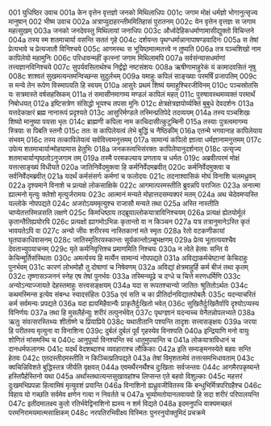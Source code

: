001  	युधिष्ठिर उवाच
001a	केन वृत्तेन वृत्तज्ञो जनको मिथिलाधिपः
001c	जगाम मोक्षं धर्मज्ञो भोगानुत्सृज्य मानुषान्
002  	भीष्म उवाच
002a	अत्राप्युदाहरन्तीममितिहासं पुरातनम्
002c	येन वृत्तेन वृत्तज्ञः स जगाम महत्सुखम्
003a	जनको जनदेवस्तु मिथिलायां जनाधिपः
003c	और्ध्वदेहिकधर्माणामासीद्युक्तो विचिन्तने
004a	तस्य स्म शतमाचार्या वसन्ति सततं गृहे
004c	दर्शयन्तः पृथग्धर्मान्नानापाषण्डवादिनः
005a	स तेषां प्रेत्यभावे च प्रेत्यजातौ विनिश्चये
005c	आगमस्थः स भूयिष्ठमात्मतत्त्वे न तुष्यति
006a	तत्र पञ्चशिखो नाम कापिलेयो महामुनिः
006c	परिधावन्महीं कृत्स्नां जगाम मिथिलामपि
007a	सर्वसंन्यासधर्माणां तत्त्वज्ञानविनिश्चये
007c	सुपर्यवसितार्थश्च निर्द्वंद्वो नष्टसंशयः
008a	ऋषीणामाहुरेकं यं कामादवसितं नृषु
008c	शाश्वतं सुखमत्यन्तमन्विच्छन्स सुदुर्लभम्
009a	यमाहुः कपिलं साङ्ख्याः परमर्षिं प्रजापतिम्
009c	स मन्ये तेन रूपेण विस्मापयति हि स्वयम्
010a	आसुरेः प्रथमं शिष्यं यमाहुश्चिरजीविनम्
010c	पञ्चस्रोतसि यः सत्रमास्ते वर्षसहस्रिकम्
011a	तं समासीनमागम्य मण्डलं कापिलं महत्
011c	पुरुषावस्थमव्यक्तं परमार्थं निबोधयत्
012a	इष्टिसत्रेण संसिद्धो भूयश्च तपसा मुनिः
012c	क्षेत्रक्षेत्रज्ञयोर्व्यक्तिं बुबुधे देवदर्शनः
013a	यत्तदेकाक्षरं ब्रह्म नानारूपं प्रदृश्यते
013c	आसुरिर्मण्डले तस्मिन्प्रतिपेदे तदव्ययम्
014a	तस्य पञ्चशिखः शिष्यो मानुष्या पयसा भृतः
014c	ब्राह्मणी कपिला नाम काचिदासीत्कुटुम्बिनी
015a	तस्याः पुत्रत्वमागम्य स्त्रियाः स पिबति स्तनौ
015c	ततः स कापिलेयत्वं लेभे बुद्धिं च नैष्ठिकीम्
016a	एतन्मे भगवानाह कापिलेयाय संभवम्
016c	तस्य तत्कापिलेयत्वं सर्ववित्त्वमनुत्तमम्
017a	सामान्यं कपिलो ज्ञात्वा धर्मज्ञानामनुत्तमम्
017c	उपेत्य शतमाचार्यान्मोहयामास हेतुभिः
018a	जनकस्त्वभिसंरक्तः कापिलेयानुदर्शनात्
018c	उत्सृज्य शतमाचार्यान्पृष्ठतोऽनुजगाम तम्
019a	तस्मै परमकल्याय प्रणताय च धर्मतः
019c	अब्रवीत्परमं मोक्षं यत्तत्साङ्ख्यं विधीयते
020a	जातिनिर्वेदमुक्त्वा हि कर्मनिर्वेदमब्रवीत्
020c	कर्मनिर्वेदमुक्त्वा च सर्वनिर्वेदमब्रवीत्
021a	यदर्थं कर्मसंसर्गः कर्मणां च फलोदयः
021c	तदनाश्वासिकं मोघं विनाशि चलमध्रुवम्
022a	दृश्यमाने विनाशे च प्रत्यक्षे लोकसाक्षिके
022c	आगमात्परमस्तीति ब्रुवन्नपि पराजितः
023a	अनात्मा ह्यात्मनो मृत्युः क्लेशो मृत्युर्जरामयः
023c	आत्मानं मन्यते मोहात्तदसम्यक्परं मतम्
024a	अथ चेदेवमप्यस्ति यल्लोके नोपपद्यते
024c	अजरोऽयममृत्युश्च राजासौ मन्यते तथा
025a	अस्ति नास्तीति चाप्येतत्तस्मिन्नसति लक्षणे
025c	किमधिष्ठाय तद्ब्रूयाल्लोकयात्राविनिश्चयम्
026a	प्रत्यक्षं ह्येतयोर्मूलं कृतान्तैतिह्ययोरपि
026c	प्रत्यक्षो ह्यागमोऽभिन्नः कृतान्तो वा न किञ्चन
027a	यत्र तत्रानुमानेऽस्ति कृतं भावयतेऽपि वा
027c	अन्यो जीवः शरीरस्य नास्तिकानां मते स्मृतः
028a	रेतो वटकणीकायां घृतपाकाधिवासनम्
028c	जातिस्मृतिरयस्कान्तः सूर्यकान्तोऽम्बुभक्षणम्
029a	प्रेत्य भूतात्ययश्चैव देवताभ्युपयाचनम्
029c	मृते कर्मनिवृत्तिश्च प्रमाणमिति निश्चयः
030a	न त्वेते हेतवः सन्ति ये केचिन्मूर्तिसंस्थिताः
030c	अमर्त्यस्य हि मर्त्येन सामान्यं नोपपद्यते
031a	अविद्याकर्मचेष्टानां केचिदाहुः पुनर्भवम्
031c	कारणं लोभमोहौ तु दोषाणां च निषेवणम्
032a	अविद्यां क्षेत्रमाहुर्हि कर्म बीजं तथा कृतम्
032c	तृष्णासञ्जननं स्नेह एष तेषां पुनर्भवः
033a	तस्मिन्व्यूढे च दग्धे च चित्ते मरणधर्मिणि
033c	अन्योऽन्याज्जायते देहस्तमाहुः सत्त्वसङ्क्षयम्
034a	यदा स रूपतश्चान्यो जातितः श्रुतितोऽर्थतः
034c	कथमस्मिन्स इत्येव संबन्धः स्यादसंहितः
035a	एवं सति च का प्रीतिर्दानविद्यातपोबलैः
035c	यदन्याचरितं कर्म सर्वमन्यः प्रपद्यते
036a	यदा ह्ययमिहैवान्यैः प्राकृतैर्दुःखितो भवेत्
036c	सुखितैर्दुःखितैर्वापि दृश्योऽप्यस्य विनिर्णयः
037a	तथा हि मुसलैर्हन्युः शरीरं तत्पुनर्भवेत्
037c	पृथग्ज्ञानं यदन्यच्च येनैतन्नोपलभ्यते
038a	ऋतुः संवत्सरस्तिथ्यः शीतोष्णे च प्रियाप्रिये
038c	यथातीतानि पश्यन्ति तादृशः सत्त्वसङ्क्षयः
039a	जरया हि परीतस्य मृत्युना वा विनाशिना
039c	दुर्बलं दुर्बलं पूर्वं गृहस्येव विनश्यति
040a	इन्द्रियाणि मनो वायुः शोणितं मांसमस्थि च
040c	आनुपूर्व्या विनश्यन्ति स्वं धातुमुपयान्ति च
041a	लोकयात्राविधानं च दानधर्मफलागमः
041c	यदर्थं वेदशब्दाश्च व्यवहाराश्च लौकिकाः
042a	इति सम्यङ्मनस्येते बहवः सन्ति हेतवः
042c	एतदस्तीदमस्तीति न किञ्चित्प्रतिपद्यते
043a	तेषां विमृशतामेवं तत्तत्समभिधावताम्
043c	क्वचिन्निविशते बुद्धिस्तत्र जीर्यति वृक्षवत्
044a	एवमर्थैरनर्थैश्च दुःखिताः सर्वजन्तवः
044c	आगमैरपकृष्यन्ते हस्तिपैर्हस्तिनो यथा
045a	अर्थांस्तथात्यन्तसुखावहांश्च लिप्सन्त एते बहवो विशुल्काः
045c	महत्तरं दुःखमभिप्रपन्ना हित्वामिषं मृत्युवशं प्रयान्ति
046a	विनाशिनो ह्यध्रुवजीवितस्य किं बन्धुभिर्मित्रपरिग्रहैश्च
046c	विहाय यो गच्छति सर्वमेव क्षणेन गत्वा न निवर्तते च
047a	भूव्योमतोयानलवायवो हि सदा शरीरं परिपालयन्ति
047c	इतीदमालक्ष्य कुतो रतिर्भवेद्विनाशिनो ह्यस्य न शर्म विद्यते
048a	इदमनुपधि वाक्यमच्छलं परमनिरामयमात्मसाक्षिकम्
048c	नरपतिरभिवीक्ष्य विस्मितः पुनरनुयोक्तुमिदं प्रचक्रमे

